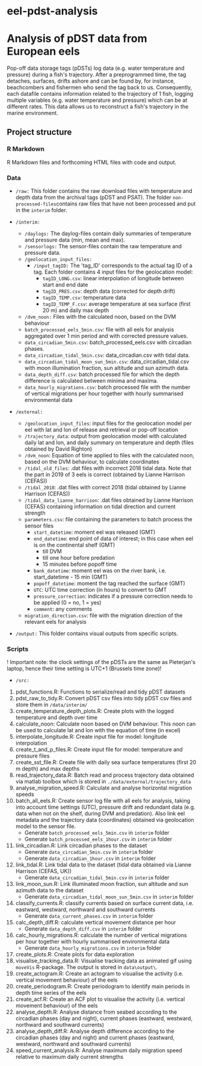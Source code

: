 # eel-pdst-analysis
# Analysis of pDST data from European eels
Pop-off data storage tags (pDSTs) log data (e.g. water temperature and pressure) during a fish's trajectory. After a preprogrammed time, the tag detaches, surfaces, drifts ashore and can be found by, for instance, beachcombers and fishermen who send the tag back to us. Consequently, each datafile contains information related to the trajectory of 1 fish, logging multiple variables (e.g. water temperature and pressure) which can be at different rates. This data allows us to reconstruct a fish's trajectory in the marine environment.

## Project structure



### R Markdown

R Markdown files and forthcoming HTML files with code and output.


### Data

* `/raw:`
	This folder contains the raw download files with temperature and depth data from the archival tags (pDST and PSAT).
	The folder `non-processed-files`contains raw files that have not been processed and put in the `interim` folder.

* `/interim:`
	+ `/daylogs:` The daylog-files contain daily summaries of temperature and pressure data (min, mean and max). 
	+ `/sensorlogs:` The sensor-files contain the raw temperature and pressure data.
	+ `/geolocation_input_files:` 
		+ `/input_tagID:` The 'tag_ID' corresponds to the actual tag ID of a tag. Each folder contains 4 input files for the geolocation model:
			+ `tagID_LONG.csv`: linear interpolation of longitude between start and end date
			+ `tagID_PRES.csv`: depth data (corrected for depth drift)
			+ `tagID_TEMP.csv`: temperature data
			+ `tagID_TEMP_F.csv`: average temperature at sea surface (first 20 m) and daily max depth
	+ `/dvm_noon:` Files with the calculated noon, based on the DVM behaviour
	+ `batch_processed_eels_5min.csv`: file with all eels for analysis aggregated over 1 min period and with corrected pressure values.
	+ `data_circadian_5min.csv`: batch_processed_eels.csv with circadian phases.
	+ `data_circadian_tidal_5min.csv`: data_circadian.csv with tidal data.
	+ `data_circadian_tidal_moon_sun_5min.csv`: data_circadian_tidal.csv with moon illumination fraction, sun altitude and sun azimuth data.
	+ `data_depth_diff.csv`: batch processed file for which the depth difference is calculated between minima and maxima.
	+ `data_hourly_migrations.csv`: batch processed file with the number of vertical migrations per hour together with hourly summarised environmental data

* `/external:`
	+ `/geolocation_input_files`: input files for the geolocation model per eel with lat and lon of release and retrieval or pop-off location
	+ `/trajectory_data`: output from geolocation model with calculated daily lat and lon, and daily summary on temperature and depth (files obtained by David Righton)
	+ `/dvm_noon`: Equation of time applied to files with the calculated noon, based on the DVM behaviour, to calculate coordinates
	+ `/tidal_old_files`: .dat files with incorrect 2018 tidal data. Note that the part in 2019 of 3 eels is correct (obtained by Lianne Harrison (CEFAS))
	+ `/tidal_2018`: .dat files with correct 2018 (tidal obtained by Lianne Harrison (CEFAS))
	+ `/tidal_data_lianne_harrison`: .dat files obtained by Lianne Harrison (CEFAS) containing information on tidal direction and current strength
	+ `parameters.csv`: file containing the parameters to batch process the sensor files
		+ `start_datetime`: moment eel was released (GMT)
		+ `end_datetime`: end point of data of interest; in this case when eel is on the continental shelf (GMT)
			- till DVM
			- till one hour before predation
			- 15 minutes before popoff time
		+ `bank_datetime`: moment eel was on the river bank, i.e. start_datetime - 15 min (GMT)
		+ `popoff_datetime`: moment the tag reached the surface (GMT)
		+ `UTC`: UTC time correction (in hours) to convert to GMT 
		+ `pressure_correction`: indicates if a pressure correction needs to be applied (0 =  no, 1 = yes)
		+ `comment`: any comments
	+ `migration_direction.csv`: file with the migration direction of the relevant eels for analysis

* `/output:` This folder contains visual outputs from specific scripts.


### Scripts

! Important note: the clock settings of the pDSTs are the same as Pieterjan's laptop, hence their time setting is UTC+1 (Brussels time zone)!

* `/src:`

1. pdst_functions.R: Functions to serialize/read and tidy pDST datasets
2. pdst_raw_to_tidy.R: Convert pDST csv files into tidy pDST csv files and store them in `/data/interim/`
3. create_temperature_depth_plots.R: Create plots with the logged temperature and depth over time
4. calculate_noon: Calculate noon based on DVM behaviour. This noon can be used to calculate lat and lon with the equation of time (in excel)
5. interpolate_longitude.R: Create input file for model: longitude interpolation
6. create_t_and_p_files.R: Create input file for model: temperature and pressure files
7. create_sst_file.R: Create file with daily sea surface temperatures (first 20 m depth) and max depths
8. read_trajectory_data.R: Batch read and process trajectory data obtained via matlab toolbox which is stored in `./data/external/trajectory_data`
9. analyse_migration_speed.R: Calculate and analyse horizontal migration speeds
10. batch_all_eels.R: Create sensor log file with all eels for analysis, taking into account time settings (UTC), pressure drift and redundant data (e.g. data when not on the shelf, during DVM and predation). Also link eel metadata and the trajectory data (coordinates) obtained via geolocation model to the sensor file.
	+ Generate `batch_processed_eels_5min.csv` in `interim` folder
	+ Generate `batch_processed_eels_1hour.csv` in `interim` folder
11. link_circadian.R: Link circadian phases to the dataset
	+ Generate `data_circadian_5min.csv` in `interim` folder
	+ Generate `data_circadian_1hour.csv` in `interim` folder
12. link_tidal.R: Link tidal data to the dataset (tidal data obtained via Lianne Harrison (CEFAS, UK))
	+ Generate `data_circadian_tidal_5min.csv` in `interim` folder
13. link_moon_sun.R: Link illuminated moon fraction, sun altitude and sun azimuth data to the dataset
	+ Generate `data_circadian_tidal_moon_sun_5min.csv` in `interim` folder
14. classify_currents.R: classify currents based on surface current data, i.e. eastward, westward, northward and southward currents
	+ Generate `data_current_phases.csv` in `interim` folder
15. calc_depth_diff.R: calculate vertical movement distance per hour
	+ Generate `data_depth_diff.csv` in `interim` folder
16. calc_hourly_migrations.R: calculate the number of vertical migrations per hour together with hourly summarised environmental data
	+ Generate `data_hourly_migrations.csv` in `interim` folder
17. create_plots.R: Create plots for data exploration
18. visualise_tracking_data.R: Visualise tracking data as animated gif using `moveVis` R-package. The output is stored in `data\output\`.
19. create_actogram.R: Create an actogram to visualise the activity (i.e. vertical movement behaviour) of the eels
20. create_periodogram.R: Create periodogram to identify main periods in depth time series of the eels
21. create_acf.R: Create an ACF plot to visualise the activity (i.e. vertical movement behaviour) of the eels
22. analyse_depth.R: Analyse distance from seabed according to the circadian phases (day and night), current phases (eastward, westward, northward and southward currents)
23. analyse_depth_diff.R: Analyse depth difference according to the circadian phases (day and night) and current phases (eastward, westward, northward and southward currents)
24. speed_current_analysis.R: Analyse maximum daily migration speed relative to maximum daily current strengths








